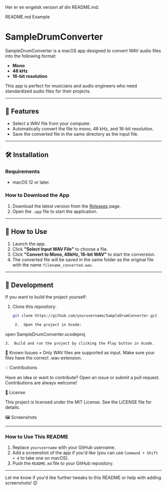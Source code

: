 Her er en engelsk version af din README.md:

README.md Example

# SampleDrumConverter

SampleDrumConverter is a macOS app designed to convert WAV audio files into the following format:
- **Mono**
- **48 kHz**
- **16-bit resolution**

This app is perfect for musicians and audio engineers who need standardized audio files for their projects.

---

## 🚀 Features
- Select a WAV file from your computer.
- Automatically convert the file to mono, 48 kHz, and 16-bit resolution.
- Save the converted file in the same directory as the input file.

---

## 🛠️ Installation
### Requirements
- macOS 12 or later.

### How to Download the App
1. Download the latest version from the [Releases](https://github.com/yourusername/SampleDrumConverter/releases) page.
2. Open the `.app` file to start the application.

---

## 📖 How to Use
1. Launch the app.
2. Click **"Select Input WAV File"** to choose a file.
3. Click **"Convert to Mono, 48kHz, 16-bit WAV"** to start the conversion.
4. The converted file will be saved in the same folder as the original file with the name `filename_converted.wav`.

---

## 🔧 Development
If you want to build the project yourself:
1. Clone this repository:
   ```bash
   git clone https://github.com/yourusername/SampleDrumConverter.git

	2.	Open the project in Xcode:

open SampleDrumConverter.xcodeproj


	3.	Build and run the project by clicking the Play button in Xcode.

🛑 Known Issues
	•	Only WAV files are supported as input. Make sure your files have the correct .wav extension.

💡 Contributions

Have an idea or want to contribute? Open an issue or submit a pull request. Contributions are always welcome!

📄 License

This project is licensed under the MIT License. See the LICENSE file for details.

🖼️ Screenshots

---

### **How to Use This README**
1. Replace `yourusername` with your GitHub username.
2. Add a screenshot of the app if you'd like (you can use `Command + Shift + 4` to take one on macOS).
3. Push the `README.md` file to your GitHub repository.

---

Let me know if you'd like further tweaks to this README or help with adding screenshots! 😊